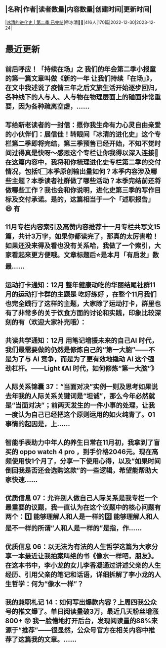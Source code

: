 |名称|作者|读者数量|内容数量|创建时间|更新时间|
---
|[冰清的进化史 | 第二季 已完结](https://xiaobot.net/p/bingqing2023?refer=0b133df9-27dc-423b-8101-639049001c13)|@冰清🧚🏻|416人|170篇|2022-12-30|2023-12-24|

# 最近更新
## 前后呼应！「持续在场」之 我们的年会第二季小报童的第一篇文章叫做《新的一年 让我们持续「在场」》，在文中我述说了疫情三年之后文旅生活开始逐步回归，各种线下的人与人、人与物在物理层面上的碰面非常重要，因为各种疏离空虚，......
## 写给新老读者的一封信：愿你我生命有力心灵自由亲爱的小伙伴们：展信佳！转眼间「冰清的进化史」这个专栏第二季即将完结，第三季预售已经开始，不知不觉时间过得真是快呀～感恩这个专栏让你我得以深入连接🥰在这篇内容中，我将和你梳理进化史专栏第二季的交付情况，包括👇🏻本季原创输出量如何？本季内容涉及哪些主题？本季读者社群做了哪些活动？本季完结前还将做哪些工作？我也会和你说明，进化史第三季的写作目标及交付承诺。是的，这篇相当于一个「述职报告」😄 有
## 11月专栏内容索引及高赞内容推荐十一月专栏共写文15篇，共计3万字，如果你都读完了，那真的太厉害啦！如果还没来得及看也没有关系哈，我做了一个索引，大家看起来更方便哦。文章标题后⭐是本月「有启发」数最......
## 运动打卡通知：12月 整年健康动吃的华丽结尾社群11月的运动打卡群的主题是 吃好练好 ，在整个11月我们也完全践行了这样的主题，大家除了运动打卡，群里也有了非常多的关于饮食方面的讨论和实践，印象比较深刻的有（欢迎大家补充哦）：
## 共读共学通知：12月 用笔记增援未来的自己AI 时代，我们最需要做的仍然是修炼自己的“第一大脑”——不是为了与 AI 竞争，而是为了更有效地撬动 AI 这个强劲杠杆。——Light 《AI 时代，如何修炼“第一大脑”》
## 人际关系锦囊 37：“当面对决”实例一则及思考如果说去年我的人际关系关键词是“坦诚”，那么今年必然就是“当面对决”；前两天发生的一件小事的处理，让我一度认为自己已经把这个原则运用的如火纯青了。01事情的起因是，上......
## 智能手表助力中年人的养生日常在11月初，我拿到了盲买的 oppo watch 4 pro ，到手价格2046元。现在高频使用快1个月了，分享一下使用心得，以及“如果时间倒回我是否还会选购这款”的一些逻辑，希望能帮助大家快速......
## 优质信息 07：允许别人做自己人际关系是我专栏一个最重要的议题，我一直认为在这个议题中的核心问题有两个：1️⃣ 能够理解人和人是一样的2️⃣ 能够理解人和人是不一样的所谓“人和人是一样的”是指，作......
## 优质信息 06：以无法为有法的人生哲学这篇为大家分享一本最近让我拍案叫绝的书《像水一样吧，朋友》。在这本书中，李小龙的女儿李香凝通过讲述父亲的人生经历、引用父亲的笔记和话语，详细拆解了李小龙的人生哲学：何为“像水一样”？
## 我的兼职札记 14：如何写出爆款内容？上周四我公众号的推文爆了。单日阅读量破3万，最近几天粉丝增涨800+ 😲 我一脸懵地打开后台，发现阅读量的88%来源于“推荐”——很显然，公众号官方在相关内容中推荐了这篇我的文章。......

